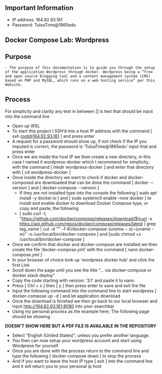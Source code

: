 
## Important Information
- IP address: 164.92.93.161
- Password: TulsaTime@1865edu

## Docker Compose Lab: Wordpress

## Purpose
	- The purpose of this documentation is to guide you through the setup of the application Wordpress through docker. Wordpress being a “free and open source blogging tool and a content management system (CMS) based on PHP and MySQL, which runs on a web hosting service” per this Website. 

## Process
For simplicity and clarity any text in between [] is text that should be input into the command line

- Open up WSL
- To start this project I SSH’d into a host IP address with the command [ ssh root@164.92.93.161 ] and press enter
- A request for a password should show up, if not check if the IP you imputed is correct, the password is ‘TulsaTime@1865edu’ input that and press enter
- Once we are inside the host IP we then create a new directory, in this case I named it wordpress-docker which I recommend for simplicity, with the command [ mkdir wordpress-docker ] and enter that directory with [ cd wordpress-docker ]
- Once inside the directory we want to check if docker and docker-composed are downloaded that can be done the command [ docker -- version ] and [ docker-compose --version ] 
	- If they are not installed type into the console the following [ sudo apt install -y docker.io ] and [ sudo systemctl enable –now docker ] to install and enable docker to download Docker Compose type, or copy and paste, the following 
	- [ sudo curl -L "https://github.com/docker/compose/releases/download/$(curl -s https://api.github.com/repos/docker/compose/releases/latest | grep tag_name | cut -d '"' -f 4)/docker-compose-$(uname -s)-$(uname -m)" -o /usr/local/bin/docker-compose ] and [sudo chmod +x /usr/local/bin/docker-compose ]
- Once we confirm that docker and docker-compose are installed we then create the file ‘docker-compose.yml’ with the command [ nano docker-compose.yml ] 
- In your browser of choice look up ‘wordpress docker hub’ and click the first Link
- Scroll down the page until you see the title “... via docker-compose⁠ or docker stack deploy⁠”
- Copy the code starting with version: ‘3.1’ and paste it to nano
- Press [ Ctrl + x ] then [ y ] then press enter to save and exit the file
- Input the following command into the command line to start wordpress [ docker-compose up -d ] and let application download
- Once the download is finished we then go back to our local browser and input http://164.62.63.161:8080 into your searchbar
- Using my personal process as the example here; The following page should be showing

**DOESN'T SHOW HERE BUT A PDF FILE IS AVAILABLE IN THE REPOSITORY**

- Select “English (United States)”, unless you prefer another language.
- You then can now setup your wordpress account and start using Wordpress for yourself
- Once you are done with the process return to the command line and type the following [ docker-compose down ] to stop the process
- And if you want to leave the host IP type [ exit ] into the command line and it will return you to your personal ip host
